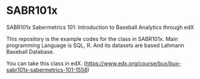 SABR101x
========

SABR101x Sabermetrics 101: Introduction to Baseball Analytics through edX

This repository is the example codes for the class in SABR101x.
Main programming Language is SQL, R. And its datasets are based Lahmann Baseball Database.

You can take this class in edX.
(https://www.edx.org/course/bux/bux-sabr101x-sabermetrics-101-1558)
